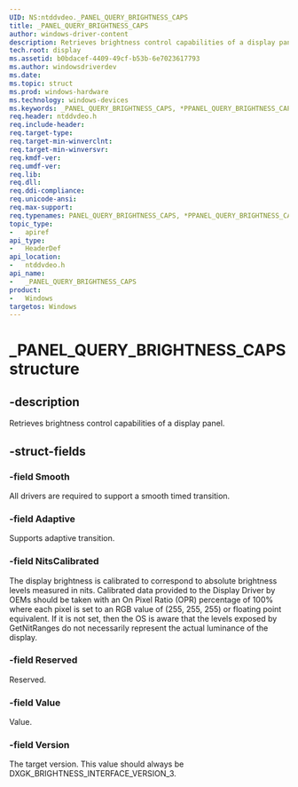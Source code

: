 ```yaml
---
UID: NS:ntddvdeo._PANEL_QUERY_BRIGHTNESS_CAPS
title: _PANEL_QUERY_BRIGHTNESS_CAPS
author: windows-driver-content
description: Retrieves brightness control capabilities of a display panel.
tech.root: display
ms.assetid: b0bdacef-4409-49cf-b53b-6e7023617793
ms.author: windowsdriverdev
ms.date:
ms.topic: struct
ms.prod: windows-hardware
ms.technology: windows-devices
ms.keywords: _PANEL_QUERY_BRIGHTNESS_CAPS, *PPANEL_QUERY_BRIGHTNESS_CAPS, PANEL_QUERY_BRIGHTNESS_CAPS
req.header: ntddvdeo.h
req.include-header:
req.target-type:
req.target-min-winverclnt:
req.target-min-winversvr:
req.kmdf-ver:
req.umdf-ver:
req.lib:
req.dll:
req.ddi-compliance:
req.unicode-ansi:
req.max-support:
req.typenames: PANEL_QUERY_BRIGHTNESS_CAPS, *PPANEL_QUERY_BRIGHTNESS_CAPS
topic_type:
-	apiref
api_type:
-	HeaderDef
api_location:
-	ntddvdeo.h
api_name:
-	_PANEL_QUERY_BRIGHTNESS_CAPS
product: 
-	Windows
targetos: Windows
---
```


# _PANEL_QUERY_BRIGHTNESS_CAPS structure

## -description

Retrieves brightness control capabilities of a display panel.

## -struct-fields

### -field Smooth

All drivers are required to support a smooth timed transition.

### -field Adaptive

Supports adaptive transition.

### -field NitsCalibrated

The display brightness is calibrated to correspond to absolute brightness levels measured in nits. Calibrated data provided to the Display Driver by OEMs should be taken with an On Pixel Ratio (OPR) percentage of 100% where each pixel is set to an RGB value of (255, 255, 255) or floating point equivalent. If it is not set, then the OS is aware that the levels exposed by GetNitRanges do not necessarily represent the actual luminance of the display.

### -field Reserved

Reserved.

### -field Value

Value.

### -field Version

The target version. This value should always be DXGK_BRIGHTNESS_INTERFACE_VERSION_3.